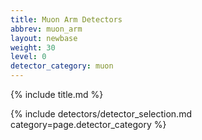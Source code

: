 ```yaml
---
title: Muon Arm Detectors
abbrev: muon_arm
layout: newbase
weight: 30
level: 0
detector_category: muon
---
```

{% include title.md %}

{% include detectors/detector_selection.md category=page.detector_category %}